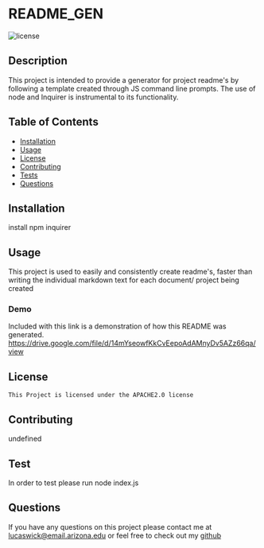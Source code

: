# README_GEN
![license](https://img.shields.io/badge/license-APACHE2.0-blue.svg)
## Description
This project is intended to provide a generator for project readme's by following a template created through JS command line prompts. The use of node and Inquirer is instrumental to its functionality.
## Table of Contents
* [Installation](#installation)
* [Usage](#usage)
* [License](#license)
* [Contributing](#contributing)
* [Tests](#tests)
* [Questions](#questions)
## Installation
install npm inquirer 
## Usage
This project is used to easily and consistently create readme's, faster than writing the individual markdown text for each document/ project being created

### Demo
Included with this link is a demonstration of how this README was generated.
https://drive.google.com/file/d/14mYseowfKkCvEepoAdAMnyDv5AZz66qa/view

## License
    
    This Project is licensed under the APACHE2.0 license
## Contributing 
undefined
##  Test
In order to test please run
node index.js
## Questions
If you have any questions on this project please contact me at
lucaswick@email.arizona.edu
or feel free to check out my [github](https://github.com/undefined)
